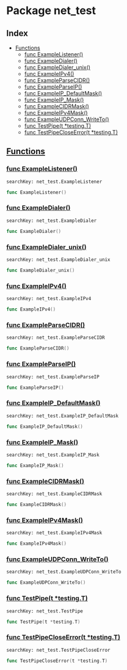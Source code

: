 # Package net_test

## Index

* [Functions](#func)
    * [func ExampleListener()](#ExampleListener)
    * [func ExampleDialer()](#ExampleDialer)
    * [func ExampleDialer_unix()](#ExampleDialer_unix)
    * [func ExampleIPv4()](#ExampleIPv4)
    * [func ExampleParseCIDR()](#ExampleParseCIDR)
    * [func ExampleParseIP()](#ExampleParseIP)
    * [func ExampleIP_DefaultMask()](#ExampleIP_DefaultMask)
    * [func ExampleIP_Mask()](#ExampleIP_Mask)
    * [func ExampleCIDRMask()](#ExampleCIDRMask)
    * [func ExampleIPv4Mask()](#ExampleIPv4Mask)
    * [func ExampleUDPConn_WriteTo()](#ExampleUDPConn_WriteTo)
    * [func TestPipe(t *testing.T)](#TestPipe)
    * [func TestPipeCloseError(t *testing.T)](#TestPipeCloseError)


## <a id="func" href="#func">Functions</a>

### <a id="ExampleListener" href="#ExampleListener">func ExampleListener()</a>

```
searchKey: net_test.ExampleListener
```

```Go
func ExampleListener()
```

### <a id="ExampleDialer" href="#ExampleDialer">func ExampleDialer()</a>

```
searchKey: net_test.ExampleDialer
```

```Go
func ExampleDialer()
```

### <a id="ExampleDialer_unix" href="#ExampleDialer_unix">func ExampleDialer_unix()</a>

```
searchKey: net_test.ExampleDialer_unix
```

```Go
func ExampleDialer_unix()
```

### <a id="ExampleIPv4" href="#ExampleIPv4">func ExampleIPv4()</a>

```
searchKey: net_test.ExampleIPv4
```

```Go
func ExampleIPv4()
```

### <a id="ExampleParseCIDR" href="#ExampleParseCIDR">func ExampleParseCIDR()</a>

```
searchKey: net_test.ExampleParseCIDR
```

```Go
func ExampleParseCIDR()
```

### <a id="ExampleParseIP" href="#ExampleParseIP">func ExampleParseIP()</a>

```
searchKey: net_test.ExampleParseIP
```

```Go
func ExampleParseIP()
```

### <a id="ExampleIP_DefaultMask" href="#ExampleIP_DefaultMask">func ExampleIP_DefaultMask()</a>

```
searchKey: net_test.ExampleIP_DefaultMask
```

```Go
func ExampleIP_DefaultMask()
```

### <a id="ExampleIP_Mask" href="#ExampleIP_Mask">func ExampleIP_Mask()</a>

```
searchKey: net_test.ExampleIP_Mask
```

```Go
func ExampleIP_Mask()
```

### <a id="ExampleCIDRMask" href="#ExampleCIDRMask">func ExampleCIDRMask()</a>

```
searchKey: net_test.ExampleCIDRMask
```

```Go
func ExampleCIDRMask()
```

### <a id="ExampleIPv4Mask" href="#ExampleIPv4Mask">func ExampleIPv4Mask()</a>

```
searchKey: net_test.ExampleIPv4Mask
```

```Go
func ExampleIPv4Mask()
```

### <a id="ExampleUDPConn_WriteTo" href="#ExampleUDPConn_WriteTo">func ExampleUDPConn_WriteTo()</a>

```
searchKey: net_test.ExampleUDPConn_WriteTo
```

```Go
func ExampleUDPConn_WriteTo()
```

### <a id="TestPipe" href="#TestPipe">func TestPipe(t *testing.T)</a>

```
searchKey: net_test.TestPipe
```

```Go
func TestPipe(t *testing.T)
```

### <a id="TestPipeCloseError" href="#TestPipeCloseError">func TestPipeCloseError(t *testing.T)</a>

```
searchKey: net_test.TestPipeCloseError
```

```Go
func TestPipeCloseError(t *testing.T)
```

